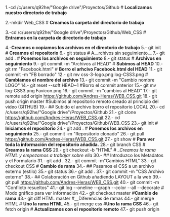 

1.-cd /c/users/q92he/"Google drive"/Proyectos/Github # __Localizamos nuestro directorio de trabajo__

2.-mkdir Web_CSS # __Creamos la carpeta del directorio de trabajo__

3.-cd /c/users/q92he/"Google drive"/Proyectos/Github/Web_CSS # __Entramos en la carpeta de directorio de trabajo__


4.-__Creamos o copiamos los archivos en el directorio de trabajo__
5.- git init # __Creamos el repositorio__
6.- git status # A__rchivos sin seguimiento__
7.- git add . # __Ponemos los archivos en seguimiento__
8.- git status # __Archivos en seguimiento__
9.- git commit -m "Archivos al HEAD" # __Subimos al HEAD__
10.- git rm "Facebook.html" # __Borro el arhcivo Facebook.html del HEAD__
11.- git commit -m "FB borrado"
12.- git mv css-3-logo.png log-CSS3.png # __Cambiamos el nombre del archivo__
13.- git commit -m "Cambio nombre LOGO"
14.- git reset --soft HEAD~1 #Borro el commit anterior
15.- git mv log-CSS3.png Favicon.png
16.- git commit -m "cambios al HEAD"
17.- git remote add origin https://github.com/Andres-Heras/WEB_CSS.git
18.- git push origin master #Subimos al repositorio remoto creado al principio del video (GITHUB)
19.- ## Subido el archivo borro el repositorio LOCAL
20.- cd /c/users/q92he/"Google drive"/Proyectos/Github
21.- git clone https://github.com/Andres-Heras/WEB_CSS.git
22.- cd /c/users/q92he/"Google drive"/Proyectos/Github/WEB_CSS
23.- git init # __Iniciamos el repositorio__
24.- git add . # __Ponemos los archivos en seguimiento__
25.- git commit -m "Repositorio clonado"
26.- git pull  https://github.com/Andres-Heras/WEB_CSS.git
27.- git show # __Para ver toda la información del repositorio añadida.__
28.- git branch CSS # __Creamos la rama CSS__
29.- git checkout -b "HTML" # __Creamos la rama HTML y empezamos a trabajar sobre ella_
30.- ## Introduzco los Metadatos y el Formulario
31.- git add .
32.- git commit -m"Cambios HTML"
33.- git checkout CSS # __Cambio de rama__
34.- ## Pasamos el CSS a un archivo externo (estilo)
35.- git status
36.- git add .
37.- git commit -m "CSS Archivo externo"
38.- ## Colaboración en Github añadiendo LAYOUT a la web
39.- git pull  https://github.com/Andres-Heras/WEB_CSS.git
40.- git  commit -m "Conflicto resueltos"
41.- git log --oneline --graph --color --all --decorate # Modo gráfico para ver información
42.- git checkout master #__Cambio de rama__
43.- git diff HTML master #__Diferencias de ramas
44.- git merge HTML # __Uno la rama HTML__
45.- git merge css #__Uno la rama CSS__
46.- git fetch origin # __Actualizamos con el repositorio remoto__
47.- git push origin
